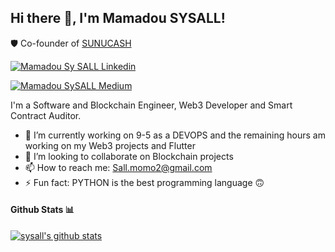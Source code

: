 <h2> Hi there 👋, I'm Mamadou SYSALL! </h2>

🛡️ Co-founder of [SUNUCASH](https://www.sunucash.tech/)

    
[![Mamadou Sy SALL Linkedin](https://img.shields.io/badge/LinkedIn-0077B5?style=for-the-badge&logo=linkedin&logoColor=white)](https://www.linkedin.com/in/mamadou-sy-sall-ba797a137/)

[![Mamadou SySALL Medium](https://img.shields.io/badge/Medium-000000?style=for-the-badge&logo=medium&logoColor=white)](https://medium.com/@sall.momo2/)


I'm a Software and Blockchain Engineer, Web3 Developer and Smart Contract Auditor.
- 🔭 I’m currently working on 9-5 as a DEVOPS and the remaining hours am working on my Web3 projects and Flutter
- 👯 I’m looking to collaborate on Blockchain projects
- 📫 How to reach me: Sall.momo2@gmail.com
- ⚡ Fun fact: PYTHON is the best programming language 🙃


#### Github Stats 📊

[![sysall's github stats](https://github-readme-stats.vercel.app/api?username=sysall)](https://github.com/anuraghazra/github-readme-stats)



